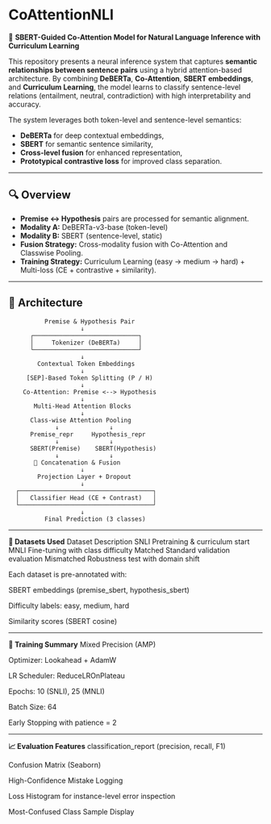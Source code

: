 # CoAttentionNLI

🧠 **SBERT-Guided Co-Attention Model for Natural Language Inference with Curriculum Learning**

This repository presents a neural inference system that captures **semantic relationships between sentence pairs** using a hybrid attention-based architecture. By combining **DeBERTa**, **Co-Attention**, **SBERT embeddings**, and **Curriculum Learning**, the model learns to classify sentence-level relations (entailment, neutral, contradiction) with high interpretability and accuracy.

The system leverages both token-level and sentence-level semantics:
- **DeBERTa** for deep contextual embeddings,
- **SBERT** for semantic sentence similarity,
- **Cross-level fusion** for enhanced representation,
- **Prototypical contrastive loss** for improved class separation.

---

## 🔍 Overview

- **Premise ↔ Hypothesis** pairs are processed for semantic alignment.
- **Modality A:** DeBERTa-v3-base (token-level)
- **Modality B:** SBERT (sentence-level, static)
- **Fusion Strategy:** Cross-modality fusion with Co-Attention and Classwise Pooling.
- **Training Strategy:** Curriculum Learning (easy → medium → hard) + Multi-loss (CE + contrastive + similarity).

---

## 🔧 Architecture

              Premise & Hypothesis Pair
                        ↓
          ┌─────────────────────────────┐
          │     Tokenizer (DeBERTa)     │
          └─────────────────────────────┘
                        ↓
            Contextual Token Embeddings
                        ↓
         [SEP]-Based Token Splitting (P / H)
                        ↓
        Co-Attention: Premise <--> Hypothesis
                        ↓
           Multi-Head Attention Blocks
                        ↓
          Class-wise Attention Pooling
                 ↓              ↓
          Premise_repr     Hypothesis_repr
                 ↓              ↓
          SBERT(Premise)    SBERT(Hypothesis)
                 ↓              ↓
           🔗 Concatenation & Fusion
                        ↓
            Projection Layer + Dropout
                        ↓
      ┌─────────────────────────────────────┐
      │   Classifier Head (CE + Contrast)   │
      └─────────────────────────────────────┘
                        ↓
              Final Prediction (3 classes)
---

**📂 Datasets Used**
Dataset	Description
SNLI	Pretraining & curriculum start
MNLI	Fine-tuning with class difficulty
Matched	Standard validation evaluation
Mismatched	Robustness test with domain shift

Each dataset is pre-annotated with:

SBERT embeddings (premise_sbert, hypothesis_sbert)

Difficulty labels: easy, medium, hard

Similarity scores (SBERT cosine)

---

**🧪 Training Summary**
Mixed Precision (AMP)

Optimizer: Lookahead + AdamW

LR Scheduler: ReduceLROnPlateau

Epochs: 10 (SNLI), 25 (MNLI)

Batch Size: 64

Early Stopping with patience = 2

---


**📈 Evaluation Features**
classification_report (precision, recall, F1)

Confusion Matrix (Seaborn)

High-Confidence Mistake Logging

Loss Histogram for instance-level error inspection

Most-Confused Class Sample Display
